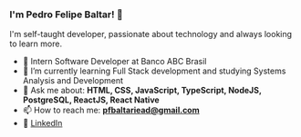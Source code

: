 ### I'm Pedro Felipe Baltar! 👋</h1>

I'm self-taught developer, passionate about technology and always looking to learn more.

- 🚀 Intern Software Developer at Banco ABC Brasil
- 🌱 I’m currently learning Full Stack development and studying Systems Analysis and Development
- 💬 Ask me about: **HTML, CSS, JavaScript, TypeScript, NodeJS, PostgreSQL, ReactJS, React Native**
- 📫 How to reach me: **pfbaltariead@gmail.com**
- 💼 [LinkedIn](https://www.linkedin.com/in/pedro-felipe-baltar-2a26a31ab/)
